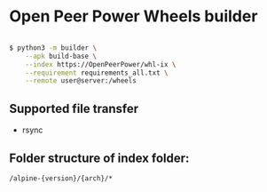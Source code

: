 # Open Peer Power Wheels builder

```sh

$ python3 -m builder \
    --apk build-base \
    --index https://OpenPeerPower/whl-ix \
    --requirement requirements_all.txt \
    --remote user@server:/wheels
```

## Supported file transfer

- rsync

## Folder structure of index folder:

`/alpine-{version}/{arch}/*`
